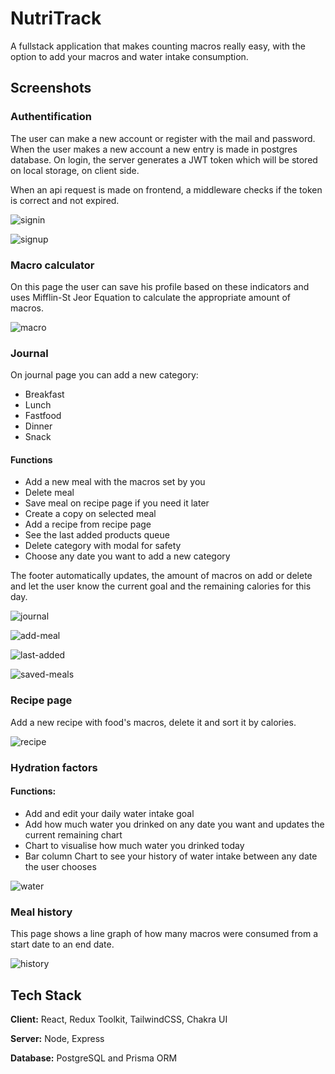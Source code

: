 
# NutriTrack

A fullstack application that makes counting macros really easy, with the option to add your macros and water intake consumption.




## Screenshots

### Authentification

The user can make a new account or register with the mail and password. When the user makes a new account a new entry is made 
in postgres database. On login, the server generates a JWT token which will be stored on local storage, on client side. 

When an api request is made on frontend, a middleware checks if the token is correct and not expired.

![signin](https://user-images.githubusercontent.com/74835450/194261366-443ab846-b988-4449-b08d-7cdaaacf1c00.png)

![signup](https://user-images.githubusercontent.com/74835450/194256308-371aaea6-4f03-4fb5-bd6c-6d8d7f7f1d8f.png)


### Macro calculator

On this page the user can save his profile based on these indicators and uses Mifflin-St Jeor Equation to calculate the appropriate amount of macros.

![macro](https://user-images.githubusercontent.com/74835450/194256493-e118e329-483d-41da-a9ac-35612fc34c30.png)

### Journal 

On journal page you can add a new category:
- Breakfast
- Lunch 
- Fastfood
- Dinner
- Snack

#### Functions
- Add a new meal with the macros set by you
- Delete meal
- Save meal on recipe page if you need it later
- Create a copy on selected meal
- Add a recipe from recipe page
- See the last added products queue
- Delete category with modal for safety
- Choose any date you want to add a new category

The footer automatically updates, the amount of macros on add or delete and let the user know the current goal and the remaining calories for this day.

![journal](https://user-images.githubusercontent.com/74835450/194256529-e73f9119-0f56-487d-8968-39bcee387f34.png)

![add-meal](https://user-images.githubusercontent.com/74835450/194256778-a1a01711-8695-49c1-9505-465a6a8c591d.png)

![last-added](https://user-images.githubusercontent.com/74835450/194256721-ceb057e6-5aa2-4d2b-98fe-b85853003b64.png)

![saved-meals](https://user-images.githubusercontent.com/74835450/194256865-35a4eed8-d1b7-4c6f-93e6-514485490749.png)

### Recipe page

Add a new recipe with food's macros, delete it and sort it by calories.

![recipe](https://user-images.githubusercontent.com/74835450/194256569-2885692c-699e-43c7-8e55-db533d769209.png)

### Hydration factors

#### Functions:

- Add and edit your daily water intake goal
- Add how much water you drinked on any date you want and updates the current remaining chart
- Chart to visualise how much water you drinked today
- Bar column Chart to see your history of water intake between any date the user chooses

![water](https://user-images.githubusercontent.com/74835450/194256615-b417c3c0-af25-49cb-ada7-214d25887f34.png)

### Meal history

This page shows a line graph of how many macros were consumed from a start date to an end date.

![history](https://user-images.githubusercontent.com/74835450/194257597-6263049e-4bca-4580-b161-56474cc1d94b.png)

## Tech Stack

**Client:** React, Redux Toolkit, TailwindCSS, Chakra UI

**Server:** Node, Express

**Database:** PostgreSQL and Prisma ORM


